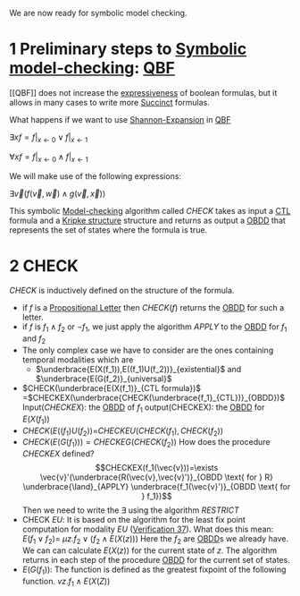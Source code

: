 We are now ready for symbolic model checking.
# 1 Preliminary steps to [Symbolic model-checking](Symbolic%20model-checking.md): [QBF](QBF.md)

[[QBF]] does not increase the [expressiveness](expressiveness.md) of boolean formulas, but it allows in many cases to write more [Succinct](Succinctness.md) formulas.


What happens if we want to use [Shannon-Expansion](Shannon-Expansion.md) in [QBF](QBF.md)

$\exists x f =f|_{x \leftarrow 0} \lor f|_{x \leftarrow 1}$

$\forall x f =f|_{x \leftarrow 0} \land f|_{x \leftarrow 1}$

We will make use of the following expressions:

$\exists \vec{v}(f(\vec{v},\vec{w}) \land g(\vec{v},\vec{x}))$

This symbolic [Model-checking](Model-checking.md) algorithm called $CHECK$ takes as input a [CTL](temporal%20logic.md) formula and a [Kripke structure](Kripke%20structure.md) structure and returns as output a [OBDD](Ordered%20Binary%20Decision%20Diagramm.md) that represents the set of states where the formula is true.

# 2 CHECK
$CHECK$ is inductively defined on the structure of the formula.

- if $f$ is a [Propositional Letter](Propositional%20Logic.md) then $CHECK(f)$ returns the [OBDD](Ordered%20Binary%20Decision%20Diagramm.md) for such a letter.
- if $f$ is $f_1 \land f_2$ or $\neg f_1$, we just apply the algorithm $APPLY$ to the [OBDD](Ordered%20Binary%20Decision%20Diagramm.md) for $f_1$ and  $f_2$
- The only complex case we have to consider  are the ones containing temporal modalities which are
	- $\underbrace{E(X(f_1)),E((f_1)U(f_2))}_{existential}$ and $\underbrace{E(G(f_2)}_{universal}$
- $CHECK(\underbrace{E(X(f_1)}_{CTL formula})$ =$CHECKEX(\underbrace{CHECK(\underbrace{f_1}_{CTL})}_{OBDD})$
	Input($CHECKEX$):  the [OBDD](Ordered%20Binary%20Decision%20Diagramm.md) of $f_1$
	output(CHECKEX): the [OBDD](Ordered%20Binary%20Decision%20Diagramm.md) for $E(X(f_1))$
- $CHECK(E((f_1)U(f_2))$=$CHECKEU(CHECK(f_1),CHECK(f_2))$
- $CHECK(E(G(f_1)))=CHECKEG(CHECK(f_2))$
How does the procedure $CHECKEX$ defined?
	$$CHECKEX(f_1(\vec{v}))=\exists \vec{v}'(\underbrace{R(\vec{v},\vec{v}')}_{OBDD \text{ for } R} \underbrace{\land}_{APPLY} \underbrace{f_1(\vec{v}')}_{OBDD \text{ for } f_1})$$
	Then we need to write the $\exists$ using the algorithm $RESTRICT$
- CHECK $EU$:
	It is based on the algorithm for the least fix point computation for modality $EU$ ([Verification 37](Verification%2037.md)). What does this mean:
	$E(f_1 \lor f_2)=$
	$\mu z.f_2 \lor (f_2 \land E(X(z)))$
	Here the $f_2$ are [OBDD](Ordered%20Binary%20Decision%20Diagramm.md)s we already have.
	We can can calculate $E(X(z))$ for the current state of $z$.
	The algorithm returns in each step of the procedure [OBDD](Ordered%20Binary%20Decision%20Diagramm.md) for the current set of states.
- $E(G(f_1))$:
	The function is defined as the greatest fixpoint of the following function. 
	$vz.f_1 \land E(X(Z))$